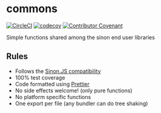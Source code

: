 commons
=======

[![CircleCI](https://circleci.com/gh/sinonjs/commons.svg?style=svg)](https://circleci.com/gh/sinonjs/commons) [![codecov](https://codecov.io/gh/sinonjs/commons/branch/master/graph/badge.svg)](https://codecov.io/gh/sinonjs/commons) [![Contributor Covenant](https://img.shields.io/badge/Contributor%20Covenant-v2.0%20adopted-ff69b4.svg)](CODE_OF_CONDUCT.md)

Simple functions shared among the sinon end user libraries

Rules
-----

-   Follows the [Sinon.JS compatibility](https://github.com/sinonjs/sinon/blob/master/CONTRIBUTING.md#compatibility)
-   100% test coverage
-   Code formatted using [Prettier](https://prettier.io)
-   No side effects welcome! (only pure functions)
-   No platform specific functions
-   One export per file (any bundler can do tree shaking)
